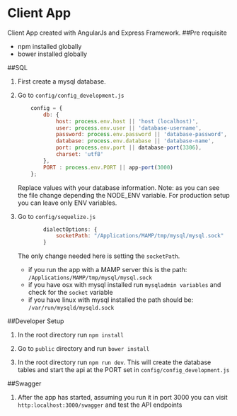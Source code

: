 # Client App

Client App created with AngularJs and Express Framework.
##Pre requisite

* npm installed globally
* bower installed globally

##SQL

1. First create a mysql database.

2. Go to `config/config_development.js`
    ```javascript
        config = {
            db: {
                host: process.env.host || 'host (localhost)',
                user: process.env.user || 'database-username',
                password: process.env.password || 'database-password',
                database: process.env.database || 'database-name',
                port: process.env.port || database-port(3306),
                charset: 'utf8'
            },
            PORT : process.env.PORT || app-port(3000)
        };
    ``` 
    Replace values with your database information. Note: as you can see the file change depending the NODE_ENV variable. For production setup you can leave only ENV variables.

3. Go to `config/sequelize.js`
    ```javascript
            dialectOptions: {
                socketPath: "/Applications/MAMP/tmp/mysql/mysql.sock"
            }
    ```
    The only change needed here is setting the `socketPath`. 
    * if you run the app with a MAMP server this is the path: `/Applications/MAMP/tmp/mysql/mysql.sock`
    * if you have osx with mysql installed run `mysqladmin variables` and check for the `socket` variable
    * if you have linux with mysql installed the path should be: `/var/run/mysqld/mysqld.sock`

##Developer Setup

1. In the root directory run `npm install`

2. Go to `public` directory and run `bower install`

3. In the root directory run `npm run dev`. This will create the database tables and start the api 
at the PORT set in `config/config_development.js`

##Swagger

1. After the app has started, assuming you run it in port 3000 you can visit `http:localhost:3000/swagger` and test 
the API endpoints



